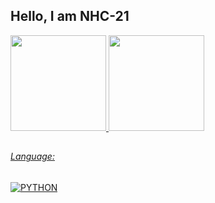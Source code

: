 ## Hello, I am NHC-21
 <div>
  <a href="https://github.com/NHC-21">
  <img height="153em" src="https://github-readme-stats.vercel.app/api?username=NHC-21&show_icons=true&theme=vue-dark&include_all_commits=true&count_private=true"/>
  <img height="153em" src="https://github-readme-stats.vercel.app/api/top-langs/?username=NHC-21&layout=compact&langs_count=7&theme=vue-dark"/>
</div>

##  

######  Language:
<img src="https://img.shields.io/badge/-PYTHON-3776AB?logo=PYTHON&logoColor=yellow&labelColor=3776AB" alt="PYTHON" />

##
   
